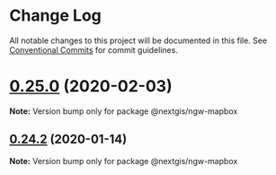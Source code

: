 # Change Log

All notable changes to this project will be documented in this file.
See [Conventional Commits](https://conventionalcommits.org) for commit guidelines.

# [0.25.0](https://github.com/nextgis/nextgisweb_frontend/compare/v0.24.0...v0.25.0) (2020-02-03)

**Note:** Version bump only for package @nextgis/ngw-mapbox





## [0.24.2](https://github.com/nextgis/nextgisweb_frontend/compare/v0.24.1...v0.24.2) (2020-01-14)

**Note:** Version bump only for package @nextgis/ngw-mapbox
